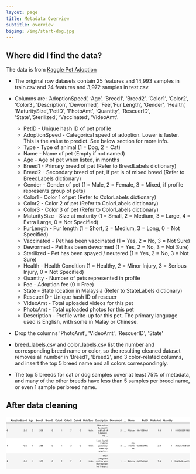 ```yaml
---
layout: page
title: Metadata Overview
subtitle: overview
bigimg: /img/start-dog.jpg
---
```


## Where did I find the data?

The data is from [Kaggle Pet Adoption](https://www.kaggle.com/c/petfinder-adoption-prediction/data)



* The original row datasets contain 25 features and 14,993 samples in train.csv and 24 features and 3,972 samples in test.csv.

* Columns are: ‘AdoptionSpeed’, ‘Age’, ‘Breed1’, ‘Breed2’, ‘Color1’, ‘Color2’, ‘Color3’, ‘Description’, ‘Dewormed’, ‘Fee’,‘Fur Length’, ‘Gender’, ‘Health’, ‘MaturitySize’,‘PetID’, 'PhotoAmt', ‘Quantity’, 'RescuerID', 'State',‘Sterilized’, ‘Vaccinated’, 'VideoAmt'.

  * PetID - Unique hash ID of pet profile
  * AdoptionSpeed - Categorical speed of adoption. Lower is faster. This is the value to predict. See below section for more info.
  * Type - Type of animal (1 = Dog, 2 = Cat)
  * Name - Name of pet (Empty if not named)
  * Age - Age of pet when listed, in months
  * Breed1 - Primary breed of pet (Refer to BreedLabels dictionary)
  * Breed2 - Secondary breed of pet, if pet is of mixed breed (Refer to BreedLabels dictionary)
  * Gender - Gender of pet (1 = Male, 2 = Female, 3 = Mixed, if profile represents group of pets)
  * Color1 - Color 1 of pet (Refer to ColorLabels dictionary)
  * Color2 - Color 2 of pet (Refer to ColorLabels dictionary)
  * Color3 - Color 3 of pet (Refer to ColorLabels dictionary)
  * MaturitySize - Size at maturity (1 = Small, 2 = Medium, 3 = Large, 4 = Extra Large, 0 = Not Specified)
  * FurLength - Fur length (1 = Short, 2 = Medium, 3 = Long, 0 = Not Specified)
  * Vaccinated - Pet has been vaccinated (1 = Yes, 2 = No, 3 = Not Sure)
  * Dewormed - Pet has been dewormed (1 = Yes, 2 = No, 3 = Not Sure)
  * Sterilized - Pet has been spayed / neutered (1 = Yes, 2 = No, 3 = Not Sure)
  * Health - Health Condition (1 = Healthy, 2 = Minor Injury, 3 = Serious Injury, 0 = Not Specified)
  * Quantity - Number of pets represented in profile
  * Fee - Adoption fee (0 = Free)
  * State - State location in Malaysia (Refer to StateLabels dictionary)
  * RescuerID - Unique hash ID of rescuer
  * VideoAmt - Total uploaded videos for this pet
  * PhotoAmt - Total uploaded photos for this pet
  * Description - Profile write-up for this pet. The primary language used is English, with some in Malay or Chinese.
  
* Drop the columns 'PhotoAmt', 'VideoAmt', 'RescuerID', 'State'

* breed_labels.csv and color_labels.csv list the number and corresponding breed name or color, so the resulting cleaned dataset removes all number in ‘Breed1’, ‘Breed2’, and 3 color-related columns, and insert the top 5 breed name and all colors correspondingly.

* The top 5 breeds for cat or dog samples cover at least 75% of metadata, and many of the other breeds have less than 5 samples per breed name, or even 1 sample per breed name. 

## After data cleaning

![original data](/img/original-data.png)
